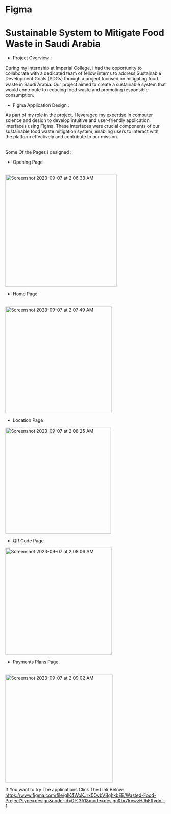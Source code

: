 # Figma

<h1>Sustainable System to Mitigate Food Waste in Saudi Arabia </h1> 

* Project Overview :

During my internship at Imperial College, I had the opportunity to collaborate with a dedicated team of fellow interns to address Sustainable Development Goals (SDGs) through a project focused on mitigating food waste in Saudi Arabia. Our project aimed to create a sustainable system that would contribute to reducing food waste and promoting responsible consumption.
<br>
* Figma Application Design :

As part of my role in the project, I leveraged my expertise in computer science and design to develop intuitive and user-friendly application interfaces using Figma. These interfaces were crucial components of our sustainable food waste mitigation system, enabling users to interact with the platform effectively and contribute to our mission.
<br>
<br>

Some Of the Pages i designed :

* Opening Page 
<br>
<img width="349" alt="Screenshot 2023-09-07 at 2 06 33 AM" src="https://github.com/Naser-Fahad-Aldawood/Figma/assets/144070149/a712329d-c995-4a6a-bd0c-0ba7eaa387a3">

* Home Page 
<br>
<img width="333" alt="Screenshot 2023-09-07 at 2 07 49 AM" src="https://github.com/Naser-Fahad-Aldawood/Figma/assets/144070149/a185351a-3d42-4609-8c9b-9cfabc0b439b">

* Location Page
  <br>
<img width="331" alt="Screenshot 2023-09-07 at 2 08 25 AM" src="https://github.com/Naser-Fahad-Aldawood/Figma/assets/144070149/9dae4f55-88a7-41b7-a8ea-3f27d41dfe4a">

* QR Code Page
  <br>
<img width="333" alt="Screenshot 2023-09-07 at 2 08 06 AM" src="https://github.com/Naser-Fahad-Aldawood/Figma/assets/144070149/02076aec-5df0-45f5-a6cc-68f2c2478374">

*  Payments Plans Page
 <br> 
<img width="337" alt="Screenshot 2023-09-07 at 2 09 02 AM" src="https://github.com/Naser-Fahad-Aldawood/Figma/assets/144070149/35e25c53-c9c7-43bb-b1ab-2b4a28e73d3d">


If You want to try The applications Click The Link Below:
<br>
https://www.figma.com/file/gIK4WoKJrx0OvbVBghkbEE/Wasted-Food-Project?type=design&node-id=0%3A1&mode=design&t=7lrvwzHJhFffydnf-1
